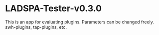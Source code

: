 # LADSPA-Tester-v0.3.0
This is an app for evaluating plugins.
Parameters can be changed freely. 
swh-plugins, tap-plugins, etc. 

